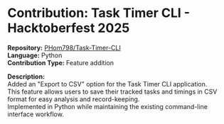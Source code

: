 # Contribution: Task Timer CLI - Hacktoberfest 2025

**Repository:** [PHom798/Task-Timer-CLI](https://github.com/PHom798/Task-Timer-CLI)  
**Language:** Python  
**Contribution Type:** Feature addition  

**Description:**  
Added an "Export to CSV" option for the Task Timer CLI application.  
This feature allows users to save their tracked tasks and timings in CSV format for easy analysis and record-keeping.  
Implemented in Python while maintaining the existing command-line interface workflow.
